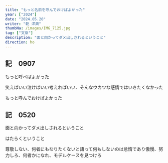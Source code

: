 ```yaml
---
title: "もっと名前を呼んでおけばよかった"
year: ["2024"]
date: "2024.05.20"
writer: "乾 洋典"
thumbNa: /images/IMG_7125.jpg
tag: ["文章"]
description: "面と向かってダメ出しされるということ"
direction: ho
---
```


## 記　0907

もっと呼べばよかった

笑えばいい泣けばいい考えればいい、そんなウカツな感情ではいきたくなかった

もっと呼んでおけばよかった



## 記　0520


面と向かってダメ出しされるということ

はたらくということ

尊敬しない、何者にもなりたくないと語って何もしないのは怠惰であり傲慢、努力しろ、何者かになれ、モデルケースを見つけろ
